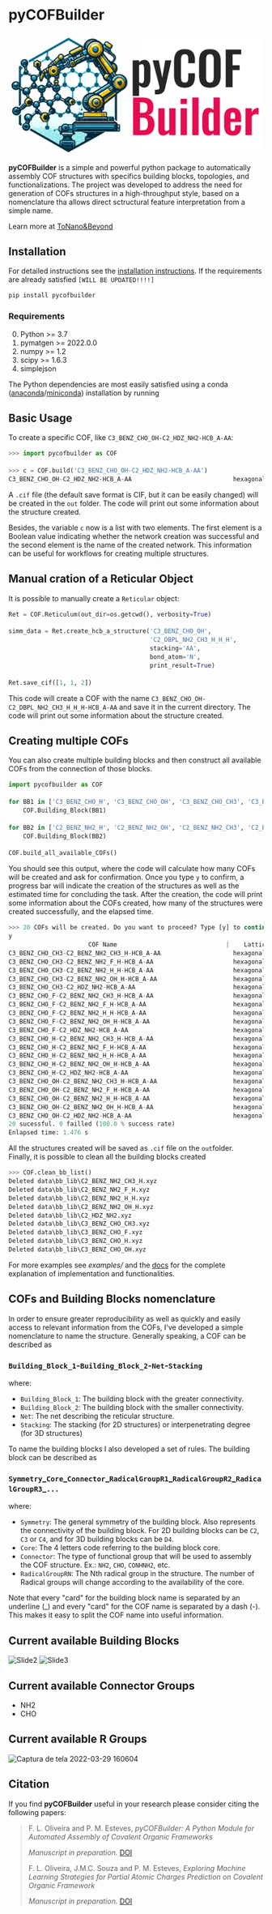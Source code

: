 # pyCOFBuilder

![puCOFBuilder](docs/header.png)

**pyCOFBuilder** is a simple and powerful python package to automatically assembly COF structures with specifics building blocks, topologies, and functionalizations. The project was developed to address the need for generation of COFs structures in a high-throughput style, based on a nomenclature tha allows direct sctructural feature interpretation from a simple name.

Learn more at [ToNano&Beyond](https://tonanoandbeyondblog.wordpress.com/)

## Installation

For detailed instructions see the [installation instructions](https://tonanoandbeyondblog.wordpress.com/).
If the requirements are already satisfied `[WILL BE UPDATED!!!!]`

```bash
pip install pycofbuilder
```

### Requirements

0. Python >= 3.7
1. pymatgen >= 2022.0.0
2. numpy >= 1.2
3. scipy >= 1.6.3
4. simplejson

The Python dependencies are most easily satisfied using a conda
([anaconda](https://www.anaconda.com/distribution)/[miniconda](https://docs.conda.io/en/latest/miniconda.html))
installation by running

## Basic Usage

To create a specific COF, like `C3_BENZ_CHO_OH-C2_HDZ_NH2-HCB_A-AA`:

```python
>>> import pycofbuilder as COF

>>> c = COF.build('C3_BENZ_CHO_OH-C2_HDZ_NH2-HCB_A-AA')
C3_BENZ_CHO_OH-C2_HDZ_NH2-HCB_A-AA                            hexagonal   P    P6/m # 175    12 sym. op.
```

A `.cif` file (the default save format is CIF, but it can be easily changed) will be created in the `out` folder. The code will print out some information about the structure created.

Besides, the variable `c` now is a list with two elements. The first element is a Boolean value indicating whether the network creation was successful and the second element is the name of the created network. This information can be useful for workflows for creating multiple structures.

## Manual cration of a Reticular Object

It is possible to manually create a `Reticular` object:

```python
Ret = COF.Reticulum(out_dir=os.getcwd(), verbosity=True)

simm_data = Ret.create_hcb_a_structure('C3_BENZ_CHO_OH',
                                       'C2_DBPL_NH2_CH3_H_H_H',
                                       stacking='AA',
                                       bond_atom='N',
                                       print_result=True)

Ret.save_cif([1, 1, 2])
```

This code will create a COF with the name `C3_BENZ_CHO_OH-C2_DBPL_NH2_CH3_H_H_H-HCB_A-AA` and save it in the current directory. The code will print out some information about the structure created.


## Creating multiple COFs

You can also create multiple building blocks and then construct all available COFs from the connection of those blocks.

```python
import pycofbuilder as COF

for BB1 in ['C3_BENZ_CHO_H', 'C3_BENZ_CHO_OH', 'C3_BENZ_CHO_CH3', 'C3_BENZ_CHO_F']:
    COF.Building_Block(BB1)

for BB2 in ['C2_BENZ_NH2_H', 'C2_BENZ_NH2_OH', 'C2_BENZ_NH2_CH3', 'C2_BENZ_NH2_F']:
    COF.Building_Block(BB2)

COF.build_all_available_COFs()

```

You should see this output, where the code will calculate how many COFs will be created and ask for confirmation. Once you type `y` to confirm, a progress bar will indicate the creation of the structures as well as the estimated time for concluding the task. After the creation, the code will print some information about the COFs created, how many of the structures were created successfully, and the elapsed time.

``` python
>>> 20 COFs will be created. Do you want to proceed? Type [y] to continue.
y
                      COF Name                              |    Lattice    | Point Group | N° of symmetry op. |
C3_BENZ_CHO_CH3-C2_BENZ_NH2_CH3_H-HCB_A-AA                    hexagonal   P     P6  # 168    6  sym. op.
C3_BENZ_CHO_CH3-C2_BENZ_NH2_F_H-HCB_A-AA                      hexagonal   P     P6  # 168    6  sym. op.
C3_BENZ_CHO_CH3-C2_BENZ_NH2_H_H-HCB_A-AA                      hexagonal   P     P6  # 168    6  sym. op.
C3_BENZ_CHO_CH3-C2_BENZ_NH2_OH_H-HCB_A-AA                     hexagonal   P     P6  # 168    6  sym. op.
C3_BENZ_CHO_CH3-C2_HDZ_NH2-HCB_A-AA                           hexagonal   P     P6  # 168    6  sym. op.
C3_BENZ_CHO_F-C2_BENZ_NH2_CH3_H-HCB_A-AA                      hexagonal   P     P6  # 168    6  sym. op.
C3_BENZ_CHO_F-C2_BENZ_NH2_F_H-HCB_A-AA                        hexagonal   P    P6/m # 175    12 sym. op.
C3_BENZ_CHO_F-C2_BENZ_NH2_H_H-HCB_A-AA                        hexagonal   P    P6/m # 175    12 sym. op.
C3_BENZ_CHO_F-C2_BENZ_NH2_OH_H-HCB_A-AA                       hexagonal   P    P6/m # 175    12 sym. op.
C3_BENZ_CHO_F-C2_HDZ_NH2-HCB_A-AA                             hexagonal   P    P6/m # 175    12 sym. op.
C3_BENZ_CHO_H-C2_BENZ_NH2_CH3_H-HCB_A-AA                      hexagonal   P     P6  # 168    6  sym. op.
C3_BENZ_CHO_H-C2_BENZ_NH2_F_H-HCB_A-AA                        hexagonal   P    P6/m # 175    12 sym. op.
C3_BENZ_CHO_H-C2_BENZ_NH2_H_H-HCB_A-AA                        hexagonal   P    P6/m # 175    12 sym. op.
C3_BENZ_CHO_H-C2_BENZ_NH2_OH_H-HCB_A-AA                       hexagonal   P    P6/m # 175    12 sym. op.
C3_BENZ_CHO_H-C2_HDZ_NH2-HCB_A-AA                             hexagonal   P    P6/m # 175    12 sym. op.
C3_BENZ_CHO_OH-C2_BENZ_NH2_CH3_H-HCB_A-AA                     hexagonal   P     P6  # 168    6  sym. op.
C3_BENZ_CHO_OH-C2_BENZ_NH2_F_H-HCB_A-AA                       hexagonal   P    P6/m # 175    12 sym. op.
C3_BENZ_CHO_OH-C2_BENZ_NH2_H_H-HCB_A-AA                       hexagonal   P    P6/m # 175    12 sym. op.
C3_BENZ_CHO_OH-C2_BENZ_NH2_OH_H-HCB_A-AA                      hexagonal   P    P6/m # 175    12 sym. op.
C3_BENZ_CHO_OH-C2_HDZ_NH2-HCB_A-AA                            hexagonal   P    P6/m # 175    12 sym. op.
20 sucessful. 0 failled (100.0 % success rate)
Enlapsed time: 1.476 s
```

All the structures created will be saved as `.cif` file on the `out`folder.  
Finally, it is possible to clean all the building blocks created

```python
>>> COF.clean_bb_list()
Deleted data\bb_lib\C2_BENZ_NH2_CH3_H.xyz
Deleted data\bb_lib\C2_BENZ_NH2_F_H.xyz
Deleted data\bb_lib\C2_BENZ_NH2_H_H.xyz
Deleted data\bb_lib\C2_BENZ_NH2_OH_H.xyz
Deleted data\bb_lib\C2_HDZ_NH2.xyz
Deleted data\bb_lib\C3_BENZ_CHO_CH3.xyz
Deleted data\bb_lib\C3_BENZ_CHO_F.xyz
Deleted data\bb_lib\C3_BENZ_CHO_H.xyz
Deleted data\bb_lib\C3_BENZ_CHO_OH.xyz
```

For more examples see _examples/_ and the [docs](https://github.com/lipelopesoliveira/pyCOFBuilder/examples.html)
for the complete explanation of implementation and functionalities.

## COFs and Building Blocks nomenclature

In order to ensure greater reproducibility as well as quickly and easily access to relevant information from the COFs, I've developed a simple nomenclature to name the structure. Generally speaking, a COF can be described as

### `Building_Block_1`-`Building_Block_2`-`Net`-`Stacking`

where:

- `Building_Block_1`: The building block with the greater connectivity.
- `Building_Block_2`: The building block with the smaller connectivity.
- `Net`: The net describing the reticular structure.
- `Stacking`: The stacking (for 2D structures) or interpenetrating degree (for 3D structures)

To name the building blocks I also developed a set of rules. The building block can be described as

### `Symmetry`\_`Core`\_`Connector`\_`RadicalGroupR1`\_`RadicalGroupR2`\_`RadicalGroupR3`\_`...`

where:

- `Symmetry`: The general symmetry of the building block. Also represents the connectivity of the building block. For 2D building blocks can be `C2`, `C3` or `C4`, and for 3D building blocks can be `D4`.
- `Core`: The 4 letters code referring to the building block core.
- `Connector`: The type of functional group that will be used to assembly the COF structure. Ex.: `NH2`, `CHO`, `CONHNH2`, etc.
- `RadicalGroupRN`: The Nth radical group in the structure. The number of Radical groups will change according to the availability of the core.

Note that every "card" for the building block name is separated by an underline (\_) and every "card" for the COF name is separated by a dash (-). This makes it easy to split the COF name into useful information.

## Current available Building Blocks

![Slide2](https://user-images.githubusercontent.com/33868364/160653787-f9161ff8-aaa7-49a8-aec4-77f2255fc0a3.PNG)
![Slide3](https://user-images.githubusercontent.com/33868364/160653797-6b788593-4772-4703-ab18-6c218bcf0ba4.PNG)

## Current available Connector Groups

- NH2
- CHO

## Current available R Groups

![Captura de tela 2022-03-29 160604](https://user-images.githubusercontent.com/33868364/160687866-ef168933-55d7-46b9-a1de-0b15e1c38f0f.png)

## Citation

If you find **pyCOFBuilder** useful in your research please consider citing the following papers:

> F. L. Oliveira and P. M. Esteves,
> _pyCOFBuilder: A Python Module for Automated Assembly of Covalent Organic Frameworks_
>
> _Manuscript in preparation._ [DOI](https://doi.org/)
>
> F. L. Oliveira, J.M.C. Souza and P. M. Esteves,
> _Exploring Machine Learning Strategies for Partial Atomic Charges Prediction  on Covalent Organic Framework_
>
> _Manuscript in preparation._ [DOI](https://doi.org/)
